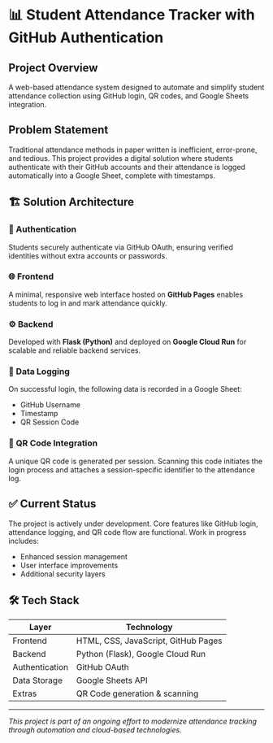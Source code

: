 # 📊 Student Attendance Tracker with GitHub Authentication

## Project Overview
A web-based attendance system designed to automate and simplify student attendance collection using GitHub login, QR codes, and Google Sheets integration.

## Problem Statement
Traditional attendance methods in paper written is inefficient, error-prone, and tedious. This project provides a digital solution where students authenticate with their GitHub accounts and their attendance is logged automatically into a Google Sheet, complete with timestamps.

## 🏗️ Solution Architecture

### 🔐 Authentication
Students securely authenticate via GitHub OAuth, ensuring verified identities without extra accounts or passwords.

### 🌐 Frontend
A minimal, responsive web interface hosted on **GitHub Pages** enables students to log in and mark attendance quickly.

### ⚙️ Backend
Developed with **Flask (Python)** and deployed on **Google Cloud Run** for scalable and reliable backend services.

### 📄 Data Logging
On successful login, the following data is recorded in a Google Sheet:
- GitHub Username
- Timestamp
- QR Session Code

### 🔲 QR Code Integration
A unique QR code is generated per session. Scanning this code initiates the login process and attaches a session-specific identifier to the attendance log.

## ✅ Current Status
The project is actively under development. Core features like GitHub login, attendance logging, and QR code flow are functional. Work in progress includes:
- Enhanced session management
- User interface improvements
- Additional security layers

## 🛠️ Tech Stack

| Layer        | Technology                                   |
|--------------|----------------------------------------------|
| Frontend     | HTML, CSS, JavaScript, GitHub Pages          |
| Backend      | Python (Flask), Google Cloud Run             |
| Authentication | GitHub OAuth                              |
| Data Storage | Google Sheets API                           |
| Extras       | QR Code generation & scanning               |

---

_This project is part of an ongoing effort to modernize attendance tracking through automation and cloud-based technologies._
